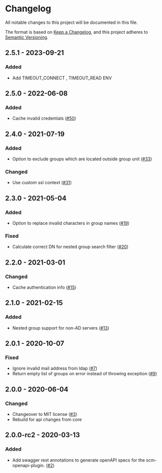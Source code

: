 # Changelog
All notable changes to this project will be documented in this file.

The format is based on [Keep a Changelog](https://keepachangelog.com/en/1.0.0/),
and this project adheres to [Semantic Versioning](https://semver.org/spec/v2.0.0.html).

## 2.5.1 - 2023-09-21
### Added
- Add TIMEOUT_CONNECT , TIMEOUT_READ ENV
## 2.5.0 - 2022-06-08
### Added
- Cache invalid credentials ([#50](https://github.com/scm-manager/scm-ldap-plugin/pull/50))

## 2.4.0 - 2021-07-19
### Added
- Option to exclude groups which are located outside group unit ([#33](https://github.com/scm-manager/scm-ldap-plugin/pull/33))

### Changed
- Use custom ssl context ([#31](https://github.com/scm-manager/scm-ldap-plugin/pull/31))

## 2.3.0 - 2021-05-04
### Added
- Option to replace invalid characters in group names ([#19](https://github.com/scm-manager/scm-ldap-plugin/pull/19))

### Fixed
- Calculate correct DN for nested group search filter ([#20](https://github.com/scm-manager/scm-ldap-plugin/pull/20))

## 2.2.0 - 2021-03-01
### Changed
- Cache authentication info ([#15](https://github.com/scm-manager/scm-ldap-plugin/pull/15))

## 2.1.0 - 2021-02-15
### Added
- Nested group support for non-AD servers ([#13](https://github.com/scm-manager/scm-ldap-plugin/pull/13))

## 2.0.1 - 2020-10-07
### Fixed
- Ignore invalid mail address from ldap ([#7](https://github.com/scm-manager/scm-ldap-plugin/pull/7))
- Return empty list of groups on error instead of throwing exception ([#9](https://github.com/scm-manager/scm-ldap-plugin/pull/9))

## 2.0.0 - 2020-06-04
### Changed
- Changeover to MIT license ([#3](https://github.com/scm-manager/scm-ldap-plugin/pull/3))
- Rebuild for api changes from core

## 2.0.0-rc2 - 2020-03-13
### Added
- Add swagger rest annotations to generate openAPI specs for the scm-openapi-plugin. ([#2](https://github.com/scm-manager/scm-ldap-plugin/pull/2))

